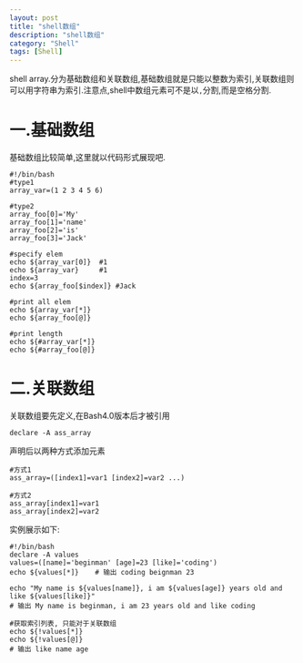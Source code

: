 ```yaml
---
layout: post
title: "shell数组"
description: "shell数组"
category: "Shell"
tags: [Shell]
---
```


<p>shell array.分为基础数组和关联数组,基础数组就是只能以整数为索引,关联数组则可以用字符串为索引.注意点,shell中数组元素可不是以<code>,</code>分割,而是<code></code>空格分割.</p>

<!--more-->

<h1>一.基础数组</h1>

<p>基础数组比较简单,这里就以代码形式展现吧.</p>

<pre><code>#!/bin/bash
#type1
array_var=(1 2 3 4 5 6)

#type2
array_foo[0]='My'
array_foo[1]='name'
array_foo[2]='is'
array_foo[3]='Jack'

#specify elem
echo ${array_var[0]}  #1
echo ${array_var}     #1
index=3
echo ${array_foo[$index]} #Jack

#print all elem
echo ${array_var[*]}
echo ${array_foo[@]}

#print length
echo ${#array_var[*]}
echo ${#array_foo[@]}
</code></pre>

<h1>二.关联数组</h1>

<p>关联数组要先定义,在Bash4.0版本后才被引用</p>

<pre><code>declare -A ass_array
</code></pre>

<p>声明后以两种方式添加元素</p>

<pre><code>#方式1
ass_array=([index1]=var1 [index2]=var2 ...)

#方式2
ass_array[index1]=var1
ass_array[index2]=var2
</code></pre>

<p>实例展示如下:</p>

<pre><code>#!/bin/bash 
declare -A values
values=([name]='beginman' [age]=23 [like]='coding')
echo ${values[*]}    # 输出 coding beignman 23

echo "My name is ${values[name]}, i am ${values[age]} years old and like ${values[like]}"
# 输出 My name is beginman, i am 23 years old and like coding

#获取索引列表, 只能对于关联数组
echo ${!values[*]} 
echo ${!values[@]}
# 输出 like name age
</code></pre>
